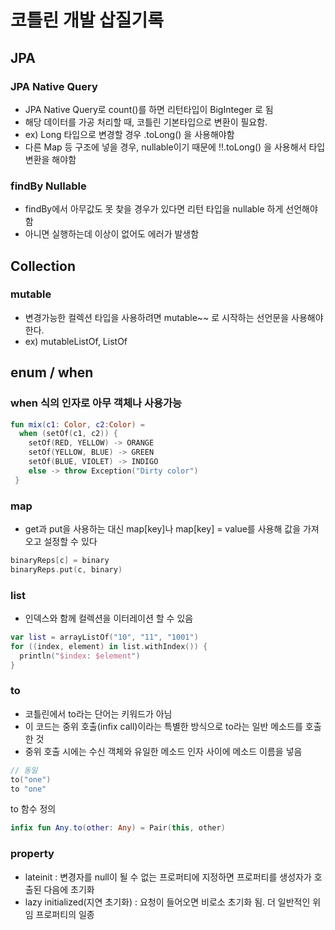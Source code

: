 # 코틀린 개발 삽질기록

## JPA
### JPA Native Query
* JPA Native Query로 count()를 하면 리턴타입이 BigInteger 로 됨
* 해당 데이터를 가공 처리할 때, 코틀린 기본타입으로 변환이 필요함.
* ex) Long 타입으로 변경할 경우 .toLong() 을 사용해야함
* 다른 Map 등 구조에 넣을 경우, nullable이기 때문에 !!.toLong() 을 사용해서 타입변환을 해야함
### findBy Nullable
* findBy에서 아무값도 못 찾을 경우가 있다면 리턴 타입을 nullable 하게 선언해야 함
* 아니면 실행하는데 이상이 없어도 에러가 발생함

## Collection
### mutable
* 변경가능한 컬렉션 타입을 사용하려면 mutable~~ 로 시작하는 선언문을 사용해야 한다.
* ex) mutableListOf<Long>, ListOf<Long>

## enum / when
### when 식의 인자로 아무 객체나 사용가능
```kotlin
fun mix(c1: Color, c2:Color) = 
  when (setOf(c1, c2)) {
    setOf(RED, YELLOW) -> ORANGE
    setOf(YELLOW, BLUE) -> GREEN
    setOf(BLUE, VIOLET) -> INDIGO
    else -> throw Exception("Dirty color")
 }
```

### map
* get과 put을 사용하는 대신 map[key]나 map[key] = value를 사용해 값을 가져오고 설정할 수 있다
```kotlin
binaryReps[c] = binary
binaryReps.put(c, binary)
```

### list
* 인덱스와 함께 컬렉션을 이터레이션 할 수 있음
```kotlin
var list = arrayListOf("10", "11", "1001")
for ((index, element) in list.withIndex()) {
  println("$index: $element")
}
```

### to
* 코틀린에서 to라는 단어는 키워드가 아님
* 이 코드는 중위 호출(infix call)이라는 특별한 방식으로 to라는 일반 메소드를 호출한 것
* 중위 호출 시에는 수신 객체와 유일한 메소드 인자 사이에 메소드 이름을 넣음
```kotlin
// 동일
to("one")
to "one"
```
to 함수 정의
```kotlin
infix fun Any.to(other: Any) = Pair(this, other)
```

### property
* lateinit : 변경자를 null이 될 수 없는 프로퍼티에 지정하면 프로퍼티를 생성자가 호출된 다음에 초기화
* lazy initialized(지연 초기화) : 요청이 들어오면 비로소 초기화 됨. 더 일반적인 위임 프로퍼티의 일종
